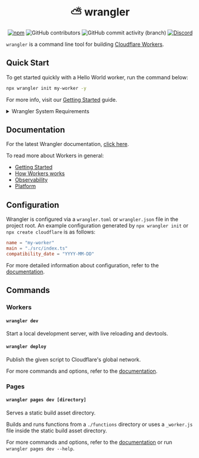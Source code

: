<h1 align="center"> ⛅️ wrangler </h1>
<section align="center" id="shieldio-badges">
<a href="https://www.npmjs.com/package/wrangler"><img alt="npm"  src="https://img.shields.io/npm/dw/wrangler?style=flat-square"></a>
<img alt="GitHub contributors" src="https://img.shields.io/github/contributors/cloudflare/workers-sdk?style=flat-square">
<img alt="GitHub commit activity (branch)" src="https://img.shields.io/github/commit-activity/w/cloudflare/workers-sdk/main?style=flat-square">
<a href="https://discord.cloudflare.com"><img alt="Discord" src="https://img.shields.io/discord/595317990191398933?color=%23F48120&style=flat-square"></a>
</section>

`wrangler` is a command line tool for building [Cloudflare Workers](https://workers.cloudflare.com/).

## Quick Start

To get started quickly with a Hello World worker, run the command below:

```bash
npx wrangler init my-worker -y
```

For more info, visit our [Getting Started](https://developers.cloudflare.com/workers/get-started/guide/) guide.

<details><summary>Wrangler System Requirements</summary>
	

We support running the Wrangler CLI with the [Current, Active, and Maintenance](https://nodejs.org/en/about/previous-releases) versions of Node.js. Your Worker will always be executed in `workerd`, the open source Cloudflare Workers runtime.

Wrangler is only supported on macOS 13.5+, Windows 11, and Linux distros that support glib 2.35. This follows [`workerd`'s OS support policy](https://github.com/cloudflare/workerd?tab=readme-ov-file#running-workerd).

</details>

</Details>

## Documentation

For the latest Wrangler documentation, [click here](https://developers.cloudflare.com/workers/wrangler/).

To read more about Workers in general:

- [Getting Started](https://developers.cloudflare.com/workers/get-started/guide/)
- [How Workers works](https://developers.cloudflare.com/workers/reference/how-workers-works/)
- [Observability](https://developers.cloudflare.com/workers/observability/)
- [Platform](https://developers.cloudflare.com/workers/platform/)

## Configuration

Wrangler is configured via a `wrangler.toml` or `wrangler.json` file in the project root. An example configuration generated by `npx wrangler init` or `npx create cloudflare` is as follows:

```toml
name = "my-worker"
main = "./src/index.ts"
compatibility_date = "YYYY-MM-DD"
```

For more detailed information about configuration, refer to the [documentation](https://developers.cloudflare.com/workers/wrangler/configuration/).

## Commands

### Workers

#### `wrangler dev`

Start a local development server, with live reloading and devtools.

#### `wrangler deploy`

Publish the given script to Cloudflare's global network.

For more commands and options, refer to the [documentation](https://developers.cloudflare.com/workers/wrangler/commands/).

### Pages

#### `wrangler pages dev [directory]`

Serves a static build asset directory.

Builds and runs functions from a `./functions` directory or uses a `_worker.js` file inside the static build asset directory.

For more commands and options, refer to the [documentation](https://developers.cloudflare.com/pages/platform/functions#develop-and-preview-locally) or run `wrangler pages dev --help`.
